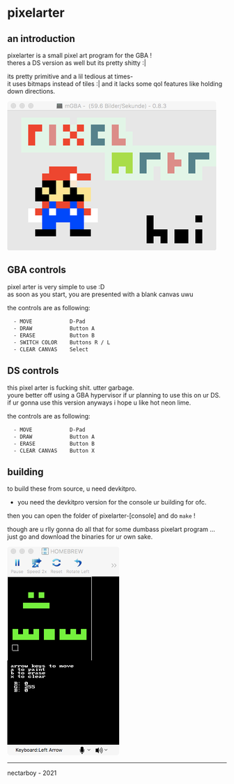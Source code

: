 # pixelarter

## an introduction
pixelarter is a small pixel art program for the GBA !<br>
theres a DS version as well but its pretty shitty :|

its pretty primitive and a lil tedious at times- <br>
it uses bitmaps instead of tiles :| and it lacks some qol features like holding down directions.

![gba](https://github.com/nectarboy/pixelarter/blob/main/pics/hoi.png?raw=true)

## GBA controls
pixel arter is very simple to use :D<br>
as soon as you start, you are presented with a blank canvas uwu

the controls are as following:
```
  - MOVE            D-Pad
  - DRAW            Button A
  - ERASE           Button B
  - SWITCH COLOR    Buttons R / L
  - CLEAR CANVAS    Select
```

## DS controls
this pixel arter is fucking shit. utter garbage.<br>
youre better off using a GBA hypervisor if ur planning to use this on ur DS.<br>
if ur gonna use this version anyways i hope u like hot neon lime.

the controls are as following:
```
  - MOVE            D-Pad
  - DRAW            Button A
  - ERASE           Button B
  - CLEAR CANVAS    Button X
```

## building
to build these from source, u need devkitpro.<br>
- you need the devkitpro version for the console ur building for ofc.

then you can open the folder of pixelarter-[console] and do `make` !

though are u rlly gonna do all that for some dumbass pixelart program ...<br>
just go and download the binaries for ur own sake.

![gba](https://github.com/nectarboy/pixelarter/blob/main/pics/wow.png?raw=true)

---

nectarboy - 2021